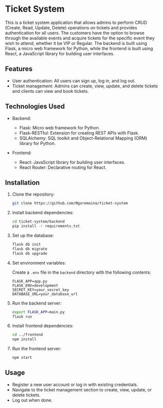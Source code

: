 # Ticket System

This is a ticket system application that allows admins to perform CRUD (Create, Read, Update, Delete) operations on tickets and provides authentication for all users. The customers have the option to browse through the available events and acquire tickets for the specific event they wish to attend, whether it be VIP or Regular. The backend is built using Flask, a micro web framework for Python, while the frontend is built using React, a JavaScript library for building user interfaces.

## Features

- User authentication: All users can sign up, log in, and log out.
- Ticket management: Admins can create, view, update, and delete tickets and clients can view and book tickets.

## Technologies Used

- Backend:
  - Flask: Micro web framework for Python.
  - Flask-RESTful: Extension for creating REST APIs with Flask.
  - SQLAlchemy: SQL toolkit and Object-Relational Mapping (ORM) library for Python.

- Frontend:
  - React: JavaScript library for building user interfaces.
  - React Router: Declarative routing for React.

## Installation

1. Clone the repository:

   ```bash
   git clone https://github.com/Ngaremaina/ticket-system
   ```

2. Install backend dependencies:

   ```bash
   cd ticket-system/backend
   pip install -r requirements.txt
   ```

3. Set up the database:

   ```bash
   flask db init
   flask db migrate
   flask db upgrade
   ```

4. Set environment variables:

   Create a `.env` file in the `backend` directory with the following contents:

   ```
   FLASK_APP=app.py
   FLASK_ENV=development
   SECRET_KEY=your_secret_key
   DATABASE_URL=your_database_url
   ```

5. Run the backend server:

   ```bash
   export FLASK_APP=main.py
   flask run
   ```

6. Install frontend dependencies:

   ```bash
   cd ../frontend
   npm install
   ```

7. Run the frontend server:

   ```bash
   npm start
   ```

## Usage

- Register a new user account or log in with existing credentials.
- Navigate to the ticket management section to create, view, update, or delete tickets.
- Log out when done.
